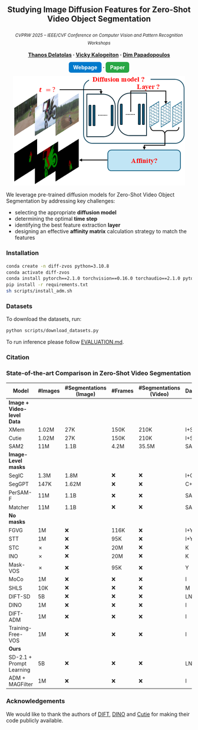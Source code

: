 
<div align="center">

## Studying Image Diffusion Features for Zero-Shot Video Object Segmentation  
<sub><i>CVPRW 2025 – IEEE/CVF Conference on Computer Vision and Pattern Recognition Workshops</i></sub>  
<br>
<strong>
  <a href="https://www.linkedin.com/in/thanos-delatolas">Thanos Delatolas</a> · 
  <a href="https://vicky.kalogeiton.info/">Vicky Kalogeiton</a> · 
  <a href="https://dimipapa.github.io/">Dim Papadopoulos</a>
</strong>  
<br>
<strong>
<a href="https://diff-zsvos.compute.dtu.dk/" style="text-decoration:none; background:#007acc; color:white; padding:6px 12px; border-radius:6px;"><b>Webpage</b></a> ·
<a href="https://arxiv.org/abs/2504.05468" style="text-decoration:none; background:#28a745; color:white; padding:6px 12px; border-radius:6px;"><b>Paper</b></a> 
</strong>

![teaser](./assets/teaser.png)

</div>
We leverage pre-trained diffusion models for Zero-Shot Video Object Segmentation by addressing key challenges: 

* selecting the appropriate <strong>diffusion model</strong>
* determining the optimal <strong>time step</strong>
* identifying the best feature extraction <strong>layer</strong>
* designing an effective <strong>affinity matrix</strong> calculation strategy to match the features

### Installation
```bash
conda create -n diff-zvos python=3.10.8
conda activate diff-zvos
conda install pytorch==2.1.0 torchvision==0.16.0 torchaudio==2.1.0 pytorch-cuda=11.8 -c pytorch -c nvidia
pip install -r requirements.txt
sh scripts/install_adm.sh
```

### Datasets
To download the datasets, run:
```bash
python scripts/download_datasets.py
```
To run inference please follow [EVALUATION.md](docs/EVALUATION.md). 

### Citation

### State-of-the-art Comparison in Zero-Shot Video Segmentation

| Model                     | #Images | #Segmentations (Image) | #Frames | #Segmentations (Video) | Datasets      | DAVIS-17 val |
|--------------------------|---------|-------------------------|---------|-------------------------|---------------|--------------|
| **Image + Video-level Data** |||||||
| XMem                     | 1.02M   | 27K                    | 150K   | 210K                   | I+S+D+Y       | 86.2         |
| Cutie                    | 1.02M   | 27K                    | 150K   | 210K                   | I+S+D+Y       | 88.8         |
| SAM2                     | 11M     | 1.1B                   | 4.2M   | 35.5M                  | SA+SAV        | **90.7**     |
| **Image-Level masks** |||||||
| SegIC                    | 1.3M    | 1.8M                   | ❌       | ❌                      | I+C+A+L       | 73.7         |
| SegGPT                   | 147K    | 1.62M                  | ❌       | ❌                      | C+A+V         | 75.6         |
| PerSAM-F                 | 11M     | 1.1B                   | ❌       | ❌                      | SA            | 76.1         |
| Matcher                  | 11M     | 1.1B                   | ❌       | ❌                      | SA            | **79.5**     |
| **No masks** |||||||
| FGVG                     | 1M      | ❌                     | 116K    | ❌                      | I+Y+FT        | 72.4         |
| STT                      | 1M      | ❌                     | 95K     | ❌                      | I+Y           | **74.1**     |
| STC                      | ✗       | ❌                      | 20M     | ❌                      | K             | 67.6         |
| INO                      | ✗       | ❌                      | 20M     | ❌                     | K             | 72.5         |
| Mask-VOS                 | ✗       | ❌                      | 95K     | ❌                      | Y             | **75.6**     |
| MoCo                     | 1M      | ❌                      | ❌       | ❌                      | I             | 65.4         |
| SHLS                     | 10K     | ❌                      | ❌       | ❌                      | M             | 68.5         |
| DIFT-SD                  | 5B      | ❌                     | ❌       | ❌                      | LN            | 70.0         |
| DINO                     | 1M      | ❌                     | ❌       | ❌                     | I             | 71.4         |
| DIFT-ADM                 | 1M      | ❌                      | ❌       | ❌                      | I             | 75.7         |
| Training-Free-VOS        | 1M      | ❌                     | ❌       | ❌                      | I             | 76.3         |
| **Ours** |||||||
| SD-2.1 + Prompt Learning | 5B      | ❌                      | ❌       | ❌                     | LN            | 70.5         |
| ADM + MAGFilter          | 1M      | ❌                      | ❌       | ❌                      | I             | **76.8**     |

### Acknowledgements
We would like to thank the authors of [DIFT](https://github.com/Tsingularity/dift), [DINO](https://github.com/facebookresearch/dino) and [Cutie](https://github.com/hkchengrex/Cutie) for making their code publicly available.

